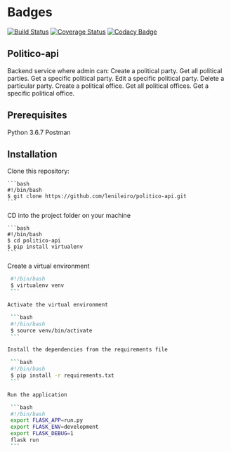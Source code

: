 # Badges

[![Build Status](https://api.travis-ci.org/lenileiro/politico-api.svg?branch=develop)](https://travis-ci.org/lenileiro/politico-api) 
[![Coverage Status](https://coveralls.io/repos/github/lenileiro/politico-api/badge.svg?branch=develop)](https://coveralls.io/github/lenileiro/politico-api?branch=develop)
[![Codacy Badge](https://api.codacy.com/project/badge/Grade/a2ba7d88ba0b45189d58fd361e33cea6)](https://www.codacy.com/app/lenileiro/politico-api?utm_source=github.com&amp;utm_medium=referral&amp;utm_content=lenileiro/politico-api&amp;utm_campaign=Badge_Grade)

## Politico-api

Backend service where admin can:
 Create a political party.
 Get all political parties.
 Get a specific political party.
 Edit a specific political party.
 Delete a particular party.
 Create a political office.
 Get all political offices.
 Get a specific political office.

## Prerequisites

Python 3.6.7
Postman

## Installation

Clone this repository:

    ```bash
    #!/bin/bash
    $ git clone https://github.com/lenileiro/politico-api.git
    ```

CD into the project folder on your machine

    ```bash
    #!/bin/bash
    $ cd politico-api
    $ pip install virtualenv
    ```

Create a virtual environment

   ```bash
    #!/bin/bash
    $ virtualenv venv
    ```

Activate the virtual environment

    ```bash
    #!/bin/bash
    $ source venv/bin/activate
    ```

Install the dependencies from the requirements file

    ```bash
    #!/bin/bash
    $ pip install -r requirements.txt
    ```

Run the application

    ```bash
    #!/bin/bash
    export FLASK_APP=run.py
    export FLASK_ENV=development
    export FLASK_DEBUG=1
    flask run
    ```
